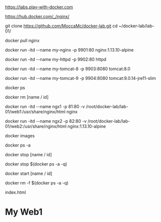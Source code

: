 
https://labs.play-with-docker.com

https://hub.docker.com/_/nginx/

git clone https://github.com/MoccaMc/docker-lab.git
cd ~/docker-lab/lab-01/

docker pull nginx

docker run -itd --name my-nginx -p 9901:80 nginx:1.13.10-alpine

docker run -itd --name my-httpd -p 9902:80 httpd

docker run -itd --name my-tomcat-8 -p 9903:8080 tomcat:8.0

docker run -itd --name my-tomcat-9 -p 9904:8080 tomcat:9.0.14-jre11-slim

docker ps

docker rm [name / id]

docker run -itd --name ngx1 -p 81:80 -v /root/docker-lab/lab-01/web1:/usr/share/nginx/html nginx

docker run -itd --name ngx2 -p 82:80 -v /root/docker-lab/lab-01/web2:/usr/share/nginx/html nginx:1.13.10-alpine

docker images

docker ps -a

docker stop [name / id]

docker stop $(docker ps -a -q)

docker start [name / id]

docker rm -f $(docker ps -a -q)

index.html 

<html>
    <body>
        <h1>My Web1</h1>
    </body>
</html>

